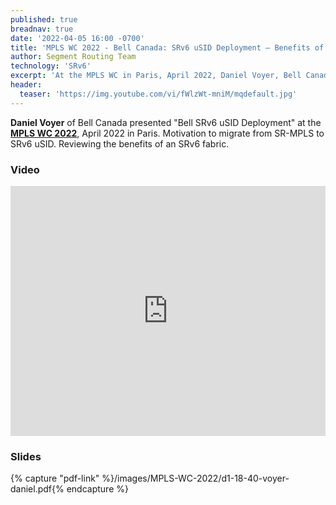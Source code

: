 ```yaml
---
published: true
breadnav: true
date: '2022-04-05 16:00 -0700'
title: 'MPLS WC 2022 - Bell Canada: SRv6 uSID Deployment – Benefits of an SRv6 uSID Fabric'
author: Segment Routing Team
technology: 'SRv6'
excerpt: 'At the MPLS WC in Paris, April 2022, Daniel Voyer, Bell Canada, presented "Bell SRv6 uSID Deployment". Motivation to migrate from SR-MPLS to SRv6 uSID. Reviewing the benefits of an SRv6 fabric.'
header:
  teaser: 'https://img.youtube.com/vi/fWlzWt-mniM/mqdefault.jpg'
---
```


**Daniel Voyer** of Bell Canada presented "Bell SRv6 uSID Deployment" at the [**MPLS WC 2022**](<https://www.uppersideconferences.com/mpls-sdn-nfv/mplswc_2022_agenda_day_1.html>), April 2022 in Paris.
Motivation to migrate from SR-MPLS to SRv6 uSID. Reviewing the benefits of an SRv6 fabric.

### Video

<iframe width="100%" height="400px" src="https://www.youtube.com/embed/fWlzWt-mniM" frameborder="0" allowfullscreen></iframe>

### Slides

{% capture "pdf-link" %}/images/MPLS-WC-2022/d1-18-40-voyer-daniel.pdf{% endcapture %}
<script src="{{ 'assets/js/pdfobject.min.js' | relative_url }}"></script>
<div class="fitvidsignore" id="pdf"></div>
<script>PDFObject.embed(" {{ pdf-link | relative_url }} ", "#pdf", {height: "21.5em", width: "31.3em"});</script>

